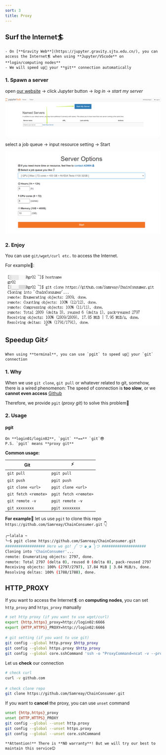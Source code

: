 ```yaml
---
sort: 3
title: Proxy
---
```


## Surf the Internet🏄‍

```tip
- On [**Gravity Web**](https://jupyter.gravity.sjtu.edu.cn/), you can access the Internet🏄‍ when using **Jupyter/VScode** on **login/computing nodes**   
- We will speed up🚀 your **git** connection automatically
```

### 1. Spawn a server

open [our website](https://jupyter.gravity.sjtu.edu.cn/) → click *Jupyter* button → *log in* → *start my server*

![start](../images/Basic/jupyterhub-start-server.png)

select a job queue → input resource setting → Start

![spawn](../images/Basic/jupyter_select.png)

### 2. Enjoy

You can use `git/wget/curl etc.` to access the Internet.

For example🌰:

![proxy](../images/Basic/jupyter-proxy.png)

## Speedup Git⚡

```tip
When using **terminal**, you can use `pgit` to speed up🚀 your `git` connection
```

### 1. Why

When we use `git clone`, `git pull` or whatever related to git, somehow, there is a wired phenomenon: The speed of connection is **too slow**, or we **cannot even access** [Github](https://github.com)

Therefore, we provide `pgit` (*proxy git*) to solve this problem🥳   

### 2. Usage

#### pgit

```tip
On **login01/login02**, `pgit` **==** `git`😎    
P.S. `pgit` means **proxy git**
```

**Common usage:**

| **Git**                  | ⚡                     |
| -------------------- | --------------------- |
| `git pull`           | `pgit pull`           |
| `git push`           | `pgit push`           |
| `git clone <url>`    | `pgit clone <url>`    |
| `git fetch <remote>` | `pgit fetch <remote>` |
| `git remote -v`      | `pgit remote -v`      |
| `git xxxxxxxx`       | `pgit xxxxxxxx`       |

**For example**🌰
let us use `pgit` to clone this repo `https://github.com/Samreay/ChainConsumer.git` 👇

```bash
╭─lalala ~ 
╰─$ pgit clone https://github.com/Samreay/ChainConsumer.git
################## Here we go! ༼ つ ◕_◕ ༽つ ####################
Cloning into 'ChainConsumer'...
remote: Enumerating objects: 2797, done.
remote: Total 2797 (delta 0), reused 0 (delta 0), pack-reused 2797
Receiving objects: 100% (2797/2797), 17.84 MiB | 3.04 MiB/s, done.
Resolving deltas: 100% (1788/1788), done.
```

## HTTP_PROXY

If you want to access the Internet🏄‍ on **computing nodes**, you can set `http_proxy` and `https_proxy` manually

```bash
# set http proxy (if you want to use wget/curl)
export {http,https}_proxy=http://login02:6666
export {HTTP,HTTPS}_PROXY=http://login02:6666

# git setting (if you want to use git)
git config --global http.proxy $http_proxy
git config --global https.proxy $http_proxy
git config --global core.sshCommand 'ssh -o "ProxyCommand=ncat -v --proxy-type socks5 --proxy login02:6666 %h %p"'
```

Let us **check** our connection

```bash
# check curl
curl -v github.com

# check clone repo
git clone https://github.com/Samreay/ChainConsumer.git
```

If you want to **cancel** the proxy, you can use `unset` command

```bash
unset {http,https}_proxy
unset {HTTP,HTTPS}_PROXY
git config --global --unset http.proxy
git config --global --unset https.proxy
git config --global --unset core.sshCommand
```

```warning
**Attention!** There is **NO warranty**! But we will try our best to maintain this service😊
```
